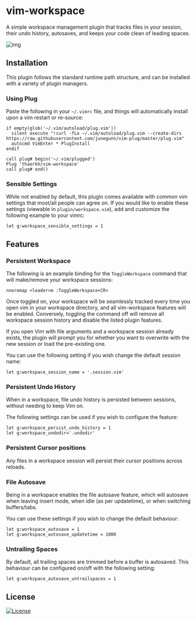 vim-workspace
=========
A simple workspace management plugin that tracks files in your session, their undo history, autosaves, and keeps your code clean of leading spaces.

![img](https://raw.githubusercontent.com/thaerkh/vim-workspace/master/wiki/screenshots/demo.gif)

## Installation
This plugin follows the standard runtime path structure, and can be installed with a variety of plugin managers.
### Using Plug
Paste the following in your `~/.vimrc` file, and things will automatically install upon a vim restart or re-source:
```
if empty(glob('~/.vim/autoload/plug.vim'))
  silent execute "!curl -fLo ~/.vim/autoload/plug.vim --create-dirs https://raw.githubusercontent.com/junegunn/vim-plug/master/plug.vim"
  autocmd VimEnter * PlugInstall
endif

call plug# begin('~/.vim/plugged')
Plug 'thaerkh/vim-workspace'
call plug# end()
```

### Sensible Settings
While not enabled by default, this plugin comes available with common vim settings that most/all people can agree on.
If you would like to enable these settings (viewable in `plugin/workspace.vim`), add and customize the following example to your vimrc:
```
let g:workspace_sensible_settings = 1
```
## Features
### Persistent Workspace
The following is an example binding for the `ToggleWorkspace` command that will make/remove your workspace sessions:
```
nnoremap <leader>m :ToggleWorkspace<CR>
```
 Once toggled on, your workspace will be seamlessly tracked every time you open vim in your workspace directory, and all vim-workspace features will be enabled. Conversely, toggling the command off will remove all workspace session history and disable the listed plugin features.

If you open Vim with file arguments and a workspace session already exists, the plugin will prompt you for whether you want to overwrite with the new session or load the pre-existing one.

You can use the following setting if you wish change the default session name:
```
let g:workspace_session_name = '.session.vim'
```
### Persistent Undo History

When in a workspace, file undo history is persisted between sessions, without needing to keep Vim on.

The following settings can be used if you wish to configure the feature:
```
let g:workspace_persist_undo_history = 1
let g:workspace_undodir='.undodir'
```
### Persistent Cursor positions
Any files in a workspace session will persist their cursor positions across reloads.
### File Autosave
Being in a workspace enables the file autosave feature, which will autosave when leaving insert mode, when idle (as per updatetime), or when switching buffers/tabs.

You can use these settings if you wish to change the default behaviour:
```
let g:workspace_autosave = 1
let g:workspace_autosave_updatetime = 1000
```
### Untrailing Spaces
By default, all trailing spaces are trimmed before a buffer is autosaved. This behaviour can be configured on/off with the following setting:
```
let g:workspace_autosave_untrailspaces = 1
```

## License
[![License](https://img.shields.io/badge/License-Apache%202.0-blue.svg)](https://opensource.org/licenses/Apache-2.0)
